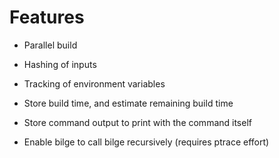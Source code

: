 # Features

- Parallel build
- Hashing of inputs
- Tracking of environment variables
- Store build time, and estimate remaining build time
- Store command output to print with the command itself

- Enable bilge to call bilge recursively (requires ptrace effort)
